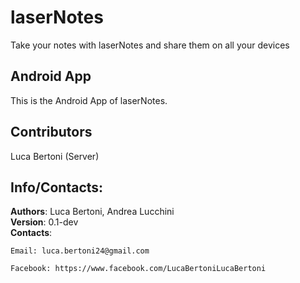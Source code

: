 # laserNotes

Take your notes with laserNotes and share them on all your devices

## Android App

This is the Android App of laserNotes.

## Contributors
Luca Bertoni (Server)  

## Info/Contacts:
**Authors**: Luca Bertoni, Andrea Lucchini  
**Version**: 0.1-dev  
**Contacts**:  

	Email: luca.bertoni24@gmail.com

	Facebook: https://www.facebook.com/LucaBertoniLucaBertoni